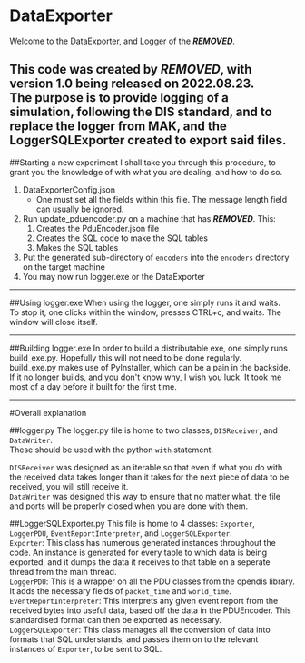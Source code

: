 DataExporter
=============

Welcome to the DataExporter, and Logger of the ***REMOVED***.  

This code was created by ***REMOVED***, with version 1.0 being released on 2022.08.23.  
The purpose is to provide logging of a simulation, following the DIS standard, and to replace the logger from MAK, and the LoggerSQLExporter created to export said files.  
----------------------------

##Starting a new experiment
I shall take you through this procedure, to grant you the knowledge of with what you are dealing, and how to do so.

1. DataExporterConfig.json
   - One must set all the fields within this file. The message length field can usually be ignored.
2. Run update_pduencoder.py on a machine that has ***REMOVED***. This:
   1. Creates the PduEncoder.json file
   2. Creates the SQL code to make the SQL tables
   3. Makes the SQL tables
3. Put the generated sub-directory of `encoders` into the `encoders` directory on the target machine
4. You may now run logger.exe or the DataExporter

----------------------------
##Using logger.exe
When using the logger, one simply runs it and waits.  
To stop it, one clicks within the window, presses CTRL+c, and waits. The window will close itself.

----------------------------

##Building logger.exe
In order to build a distributable exe, one simply runs build_exe.py. Hopefully this will not need to be done regularly.  
build_exe.py makes use of PyInstaller, which can be a pain in the backside. If it no longer builds, and you don't know why, I wish you luck. It took me most of a day before it built for the first time.

----------------------------
#Overall explanation

##logger.py
The logger.py file is home to two classes, `DISReceiver`, and `DataWriter`.  
These should be used with the python `with` statement.  

`DISReceiver` was designed as an iterable so that even if what you do with the received data takes longer than it takes for the next piece of data to be received, you will still receive it.  
`DataWriter` was designed this way to ensure that no matter what, the file and ports will be properly closed when you are done with them.  


##LoggerSQLExporter.py
This file is home to 4 classes: `Exporter`, `LoggerPDU`, `EventReportInterpreter`, and `LoggerSQLExporter`.  
`Exporter`: This class has numerous generated instances throughout the code. An instance is generated for every table to which data is being exported, and it dumps the data it receives to that table on a seperate thread from the main thread.  
`LoggerPDU`: This is a wrapper on all the PDU classes from the opendis library. It adds the necessary fields of `packet_time` and `world_time`.  
`EventReportInterpreter`: This interprets any given event report from the received bytes into useful data, based off the data in the PDUEncoder. This standardised format can then be exported as necessary.  
`LoggerSQLExporter`: This class manages all the conversion of data into formats that SQL understands, and passes them on to the relevant instances of `Exporter`, to be sent to SQL.  

